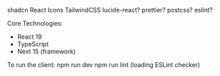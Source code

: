 shadcn
React Icons
TailwindCSS
lucide-react?
prettier?
postcss?
eslint?

Core Technologies:
- React 19
- TypeScript
- Next 15 (framework)





To run the client:
npm run dev
npm run lint (loading ESLint checker)